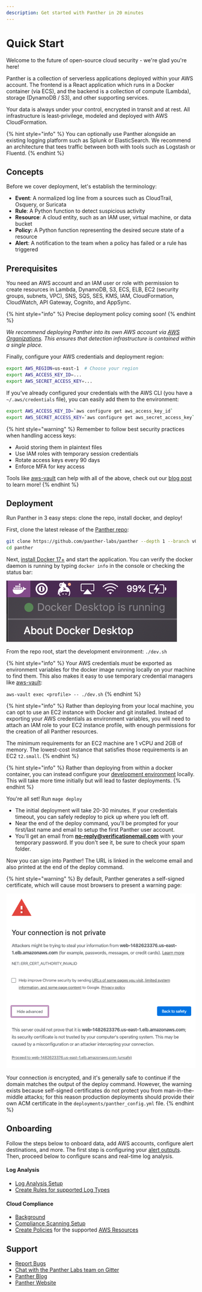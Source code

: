 ```yaml
---
description: Get started with Panther in 20 minutes
---
```


# Quick Start

Welcome to the future of open-source cloud security - we're glad you're here!

Panther is a collection of serverless applications deployed within your AWS account. The frontend is a React application which runs in a Docker container \(via ECS\), and the backend is a collection of compute \(Lambda\), storage \(DynamoDB / S3\), and other supporting services.

Your data is always under your control, encrypted in transit and at rest. All infrastructure is least-privilege, modeled and deployed with AWS CloudFormation.

{% hint style="info" %}
You can optionally use Panther alongside an existing logging platform such as Splunk or ElasticSearch. We recommend an architecture that tees traffic between both with tools such as Logstash or Fluentd.
{% endhint %}

## Concepts

Before we cover deployment, let's establish the terminology:

- **Event**: A normalized log line from a sources such as CloudTrail, Osquery, or Suricata
- **Rule**: A Python function to detect suspicious activity
- **Resource**: A cloud entity, such as an IAM user, virtual machine, or data bucket
- **Policy:** A Python function representing the desired secure state of a resource
- **Alert**: A notification to the team when a policy has failed or a rule has triggered

## Prerequisites

You need an AWS account and an IAM user or role with permission to create resources in Lambda, DynamoDB, S3, ECS, ELB, EC2 \(security groups, subnets, VPC\), SNS, SQS, SES, KMS, IAM, CloudFormation, CloudWatch, API Gateway, Cognito, and AppSync.

{% hint style="info" %}
Precise deployment policy coming soon!
{% endhint %}

_We recommend deploying Panther into its own AWS account via_ [_AWS Organizations_](https://aws.amazon.com/blogs/security/how-to-use-aws-organizations-to-automate-end-to-end-account-creation/)_. This ensures that detection infrastructure is contained within a single place._

Finally, configure your AWS credentials and deployment region:

```bash
export AWS_REGION=us-east-1  # Choose your region
export AWS_ACCESS_KEY_ID=...
export AWS_SECRET_ACCESS_KEY=...
```

If you've already configured your credentials with the AWS CLI (you have a `~/.aws/credentials` file), you can easily add them to the environment:

```bash
export AWS_ACCESS_KEY_ID=`aws configure get aws_access_key_id`
export AWS_SECRET_ACCESS_KEY=`aws configure get aws_secret_access_key`
```

{% hint style="warning" %}
Remember to follow best security practices when handling access keys:

- Avoid storing them in plaintext files
- Use IAM roles with temporary session credentials
- Rotate access keys every 90 days
- Enforce MFA for key access

Tools like [aws-vault](https://github.com/99designs/aws-vault) can help with all of the above, check out our [blog post](https://blog.runpanther.io/secure-multi-account-aws-access/) to learn more!
{% endhint %}

## Deployment

Run Panther in 3 easy steps: clone the repo, install docker, and deploy!

First, clone the latest release of the [Panther repo](https://github.com/panther-labs/panther):

```bash
git clone https://github.com/panther-labs/panther --depth 1 --branch v0.1.1
cd panther
```

Next, [install Docker 17+](https://docs.docker.com/install/) and start the application. You can verify the docker daemon is running by typing `docker info` in the console or checking the status bar:

![Docker Status](.gitbook/assets/docker-status.png)

From the repo root, start the development environment: `./dev.sh`

{% hint style="info" %}
Your AWS credentials _must_ be exported as environment variables for the docker image running locally on your machine to find them. This also makes it easy to use temporary credential managers like [aws-vault](https://github.com/99designs/aws-vault):

`aws-vault exec <profile> -- ./dev.sh`
{% endhint %}

{% hint style="info" %}
Rather than deploying from your local machine, you can opt to use an EC2 instance with Docker and
git installed. Instead of exporting your AWS credentials as environment variables, you will need to attach an IAM role to your EC2 instance profile, with enough permissions for the creation of all Panther resources.

The minimum requirements for an EC2 machine are 1 vCPU and 2GB of memory. The lowest-cost instance that satisfies those requirements is an EC2 `t2.small`.
{% endhint %}

{% hint style="info" %}
Rather than deploying from within a docker container, you can instead configure your [development environment](development.md#manual-installation) locally. This will take more time initially but will lead to faster deployments.
{% endhint %}

You're all set! Run `mage deploy`

- The initial deployment will take 20-30 minutes. If your credentials timeout, you can safely redeploy to pick up where you left off.
- Near the end of the deploy command, you'll be prompted for your first/last name and email to setup the first Panther user account.
- You'll get an email from [**no-reply@verificationemail.com**](mailto:no-reply@verificationemail.com) with your temporary password. If you don't see it, be sure to check your spam folder.

Now you can sign into Panther! The URL is linked in the welcome email and also printed at the end of the deploy command.

{% hint style="warning" %}
By default, Panther generates a self-signed certificate, which will cause most browsers to present a warning page:

![Self-Signed Certificate Warning](.gitbook/assets/self-signed-cert-warning.png)

Your connection _is_ encrypted, and it's generally safe to continue if the domain matches the output of the deploy command. However, the warning exists because self-signed certificates do not protect you from man-in-the-middle attacks; for this reason production deployments should provide their own ACM certificate in the `deployments/panther_config.yml` file.
{% endhint %}

## Onboarding

Follow the steps below to onboard data, add AWS accounts, configure alert destinations, and more. The first step is configuring your [alert outputs](destinations/alert-setup/). Then, proceed below to configure scans and real-time log analysis.

#### Log Analysis

- [Log Analysis Setup](log-analysis/log-processing/)
- [Create Rules for supported Log Types](log-analysis/rules/)

#### Cloud Compliance

- [Background](policies/compliance-background.md)
- [Compliance Scanning Setup](policies/scanning/)
- [Create Policies](policies/compliance-background.md) for the supported [AWS Resources](policies/resources/)

## **Support**

- [Report Bugs](https://github.com/panther-labs/panther/issues)
- [Chat with the Panther Labs team on Gitter](https://gitter.im/runpanther/community)
- [Panther Blog](https://blog.runpanther.io/)
- [Panther Website](https://runpanther.io/)
